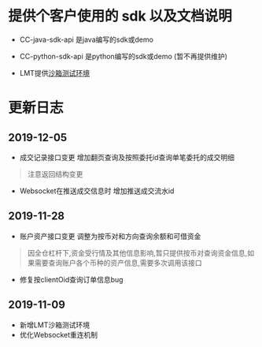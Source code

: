 
# 提供个客户使用的 sdk 以及文档说明

- CC-java-sdk-api  是java编写的sdk或demo

- CC-python-sdk-api 是python编写的sdk或demo (暂不再提供维护)

- LMT提供[沙箱测试环境](https://github.com/lmttrade/open-api-v1-sdk/blob/master/docs/README.md)

# 更新日志

## 2019-12-05
- 成交记录接口变更 增加翻页查询及按照委托id查询单笔委托的成交明细
> 注意返回结构变更

- Websocket在推送成交信息时 增加推送成交流水id

## 2019-11-28
- 账户资产接口变更 调整为按币对和方向查询余额和可借资金
> 因全仓杠杆下,资金受行情及其他信息影响,暂只提供按币对查询资金信息,如果需要查询账户各个币种的资产信息,需要多次调用该接口

- 修复按clientOid查询订单信息bug

## 2019-11-09
- 新增LMT沙箱测试环境
- 优化Websocket重连机制

